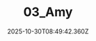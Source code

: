 ---
title: "03_Amy"
description: ""
image: "/uploads/photos/1761814182354-03_Amy.webp"
display: "/uploads/photos/1761814182354-03_Amy-display.webp"
thumbnail: "/uploads/photos/1761814182354-03_Amy-thumb.webp"
width: 4000
height: 6000
featured: false
date: 2025-10-30T08:49:42.360Z
order: 0
---